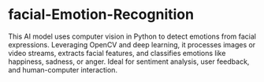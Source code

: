 # facial-Emotion-Recognition
This AI model uses computer vision in Python to detect emotions from facial expressions. Leveraging OpenCV and deep learning, it processes images or video streams, extracts facial features, and classifies emotions like happiness, sadness, or anger. Ideal for sentiment analysis, user feedback, and human-computer interaction.
